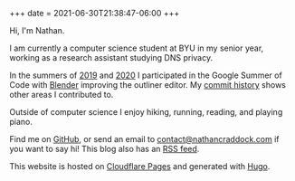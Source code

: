 +++
date = 2021-06-30T21:38:47-06:00
+++

Hi, I'm Nathan.

I am currently a computer science student at BYU in my senior year,
working as a research assistant studying DNS privacy.

In the summers of [2019](https://summerofcode.withgoogle.com/archive/2019/projects/5416561530109952/) and
[2020](https://summerofcode.withgoogle.com/archive/2020/projects/5735262606327808/) I participated in the Google Summer of Code
with [Blender](https://www.blender.org) improving the outliner editor.
My [commit history](https://miikahweb.com/en/blender/git-statistics/developers/natecraddock) shows other areas I contributed to.

Outside of computer science I enjoy hiking, running, reading, and playing piano.

Find me on [GitHub](https://github.com/natecraddock), or send an email to
[contact@nathancraddock.com](mailto:contact@nathancraddock.com) if you want to say hi!
This blog also has an [RSS feed](/feed.xml).

This website is hosted on [Cloudflare Pages](https://pages.cloudflare.com/) and generated with [Hugo](https://gohugo.io).
